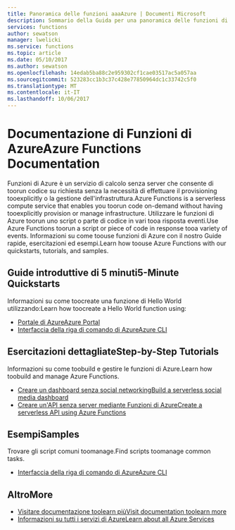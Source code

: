 ```yaml
---
title: Panoramica delle funzioni aaaAzure | Documenti Microsoft
description: Sommario della Guida per una panoramica delle funzioni di Azure nel portale di Azure
services: functions
author: sewatson
manager: lwelicki
ms.service: functions
ms.topic: article
ms.date: 05/10/2017
ms.author: sewatson
ms.openlocfilehash: 14edab5ba88c2e959302cf1cae03517ac5a057aa
ms.sourcegitcommit: 523283cc1b3c37c428e77850964dc1c33742c5f0
ms.translationtype: MT
ms.contentlocale: it-IT
ms.lasthandoff: 10/06/2017
---
```

# <a name="azure-functions-documentation"></a><span data-ttu-id="a070b-103">Documentazione di Funzioni di Azure</span><span class="sxs-lookup"><span data-stu-id="a070b-103">Azure Functions Documentation</span></span>

<span data-ttu-id="a070b-104">Funzioni di Azure è un servizio di calcolo senza server che consente di toorun codice su richiesta senza la necessità di effettuare il provisioning tooexplicitly o la gestione dell'infrastruttura.</span><span class="sxs-lookup"><span data-stu-id="a070b-104">Azure Functions is a serverless compute service that enables you toorun code on-demand without having tooexplicitly provision or manage infrastructure.</span></span> <span data-ttu-id="a070b-105">Utilizzare le funzioni di Azure toorun uno script o parte di codice in vari tooa risposta eventi.</span><span class="sxs-lookup"><span data-stu-id="a070b-105">Use Azure Functions toorun a script or piece of code in response tooa variety of events.</span></span> <span data-ttu-id="a070b-106">Informazioni su come toouse funzioni di Azure con il nostro Guide rapide, esercitazioni ed esempi.</span><span class="sxs-lookup"><span data-stu-id="a070b-106">Learn how toouse Azure Functions with our quickstarts, tutorials, and samples.</span></span>

## <a name="5-minute-quickstarts"></a><span data-ttu-id="a070b-107">Guide introduttive di 5 minuti</span><span class="sxs-lookup"><span data-stu-id="a070b-107">5-Minute Quickstarts</span></span>

<span data-ttu-id="a070b-108">Informazioni su come toocreate una funzione di Hello World utilizzando:</span><span class="sxs-lookup"><span data-stu-id="a070b-108">Learn how toocreate a Hello World function using:</span></span>

- [<span data-ttu-id="a070b-109">Portale di Azure</span><span class="sxs-lookup"><span data-stu-id="a070b-109">Azure Portal</span></span>](/azure/azure-functions/functions-create-first-azure-function)
- [<span data-ttu-id="a070b-110">Interfaccia della riga di comando di Azure</span><span class="sxs-lookup"><span data-stu-id="a070b-110">Azure CLI</span></span>](/azure/azure-functions/functions-create-first-azure-function-azure-cli)

## <a name="step-by-step-tutorials"></a><span data-ttu-id="a070b-111">Esercitazioni dettagliate</span><span class="sxs-lookup"><span data-stu-id="a070b-111">Step-by-Step Tutorials</span></span>

<span data-ttu-id="a070b-112">Informazioni su come toobuild e gestire le funzioni di Azure.</span><span class="sxs-lookup"><span data-stu-id="a070b-112">Learn how toobuild and manage Azure Functions.</span></span>

- [<span data-ttu-id="a070b-113">Creare un dashboard senza social networking</span><span class="sxs-lookup"><span data-stu-id="a070b-113">Build a serverless social media dashboard</span></span>](/azure/azure-functions/functions-twitter-email)
- [<span data-ttu-id="a070b-114">Creare un'API senza server mediante Funzioni di Azure</span><span class="sxs-lookup"><span data-stu-id="a070b-114">Create a serverless API using Azure Functions</span></span>](/azure/azure-functions/functions-create-serverless-api)

## <a name="samples"></a><span data-ttu-id="a070b-115">Esempi</span><span class="sxs-lookup"><span data-stu-id="a070b-115">Samples</span></span>

<span data-ttu-id="a070b-116">Trovare gli script comuni toomanage.</span><span class="sxs-lookup"><span data-stu-id="a070b-116">Find scripts toomanage common tasks.</span></span>

- [<span data-ttu-id="a070b-117">Interfaccia della riga di comando di Azure</span><span class="sxs-lookup"><span data-stu-id="a070b-117">Azure CLI</span></span>](/azure/azure-functions/functions-cli-samples)

## <a name="more"></a><span data-ttu-id="a070b-118">Altro</span><span class="sxs-lookup"><span data-stu-id="a070b-118">More</span></span>

- [<span data-ttu-id="a070b-119">Visitare documentazione toolearn più</span><span class="sxs-lookup"><span data-stu-id="a070b-119">Visit documentation toolearn more</span></span>](/azure/app-functions/index)
- [<span data-ttu-id="a070b-120">Informazioni su tutti i servizi di Azure</span><span class="sxs-lookup"><span data-stu-id="a070b-120">Learn about all Azure Services</span></span>](https://aka.ms/j3wr7y)